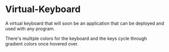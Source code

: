 # Virtual-Keyboard

A virtual keyboard that will soon be an application that can be deployed and used with any program.

There's mulitple colors for the keyboard and the keys cycle through gradient colors once hovered over.
